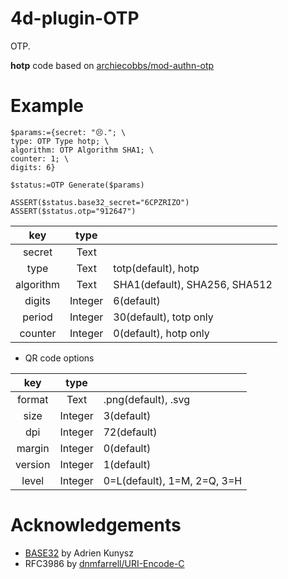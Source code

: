 # 4d-plugin-OTP
OTP.

**hotp** code based on [archiecobbs/mod-authn-otp](https://github.com/archiecobbs/mod-authn-otp/tree/master)

# Example

```4d
$params:={secret: "😣."; \
type: OTP Type hotp; \
algorithm: OTP Algorithm SHA1; \
counter: 1; \
digits: 6}

$status:=OTP Generate($params)

ASSERT($status.base32_secret="6CPZRIZO")
ASSERT($status.otp="912647")
```

|key|type||
|:-:|:-:|:-|
|secret|Text||
|type|Text|totp(default), hotp|
|algorithm|Text|SHA1(default), SHA256, SHA512|
|digits|Integer|6(default)|
|period|Integer|30(default), totp only|
|counter|Integer|0(default), hotp only|

* QR code options

|key|type||
|:-:|:-:|:-|
|format|Text|.png(default), .svg|
|size|Integer|3(default)|
|dpi|Integer|72(default)|
|margin|Integer|0(default)|
|version|Integer|1(default)|
|level|Integer|0=L(default), 1=M, 2=Q, 3=H|

# Acknowledgements

* [BASE32](https://github.com/mjg59/tpmtotp/blob/master/base32.h) by Adrien Kunysz
* RFC3986 by [dnmfarrell/URI-Encode-C](https://github.com/dnmfarrell/URI-Encode-C) 
